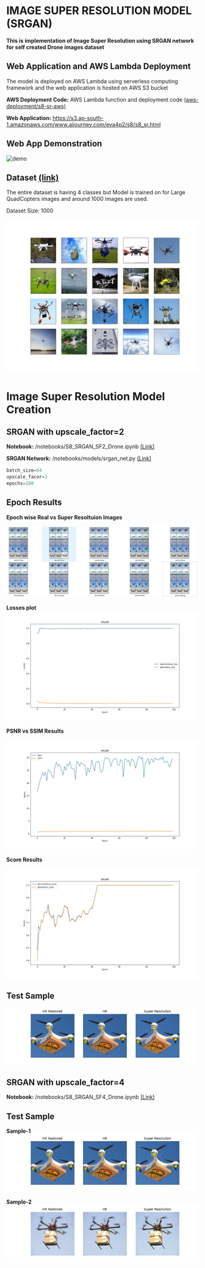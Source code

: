 # IMAGE SUPER RESOLUTION MODEL (SRGAN)

**This is implementation of Image Super Resolution using SRGAN network for self created Drone images dataset**

## Web Application and AWS Lambda Deployment

The model is deployed on AWS Lambda using serverless computing framework and the web application is hosted on AWS S3 bucket

**AWS Deployment Code:** AWS Lambda function and deployment code [(aws-deployment/s8-sr-aws)](aws-deployment/s8-sr-aws)
 
**Web Application:** https://s3.ap-south-1.amazonaws.com/www.aijourney.com/eva4p2/s8/s8_sr.html


## Web App Demonstration

![demo](doc_images/s8_demo_sr.gif)


## Dataset [(link)](https://drive.google.com/drive/folders/1nsJIyTlz4APUZKjNCSnh7QiJt4vdK53k?usp=sharing)

The entire dataset is having 4 classes but Model is trained on  for Large QuadCopters images and around 1000 images are used.

Dataset Size: 1000

![sample](doc_images/dataset_samples.jpg)

# Image Super Resolution Model Creation

## SRGAN with upscale_factor=2
 
**Notebook:** /notebooks/S8_SRGAN_SF2_Drone.ipynb [(Link)](notebooks/S8_SRGAN_SF2_Drone.ipynb)

**SRGAN Network:** /notebooks/models/srgan_net.py [(Link)](notebooks/models/srgan_net.py)

```python
batch_size=64
upscale_facor=2
epochs=100
```

## Epoch Results

**Epoch wise Real vs Super Resoltuion Images**

![result](doc_images/sf2_epoch_results.jpg)

**Losses plot**
![result](doc_images/sf2_losses_plot.jpg)

**PSNR vs SSIM Results**

![result](doc_images/sf2_psnr_ssim_plot.jpg)

**Score Results**

![result](doc_images/sf2_scores_plot.jpg)

## Test Sample

![result](doc_images/sf2_result.jpg)

## SRGAN with upscale_factor=4
 
**Notebook:** /notebooks/S8_SRGAN_SF4_Drone.ipynb [(Link)](notebooks/S8_SRGAN_SF4_Drone.ipynb)

## Test Sample

**Sample-1**
![result](doc_images/sf4_result.jpg)

**Sample-2**
![result](doc_images/sf4_result_1.jpg)






